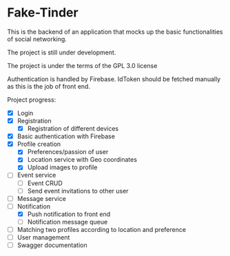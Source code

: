# Fake-Tinder

This is the backend of an application that mocks up the basic functionalities of social networking. 

The project is still under development. 

The project is under the terms of the GPL 3.0 license

Authentication is handled by Firebase. IdToken should be fetched manually as this is the job of front end. 

Project progress:

- [x] Login
- [x] Registration
  - [x] Registration of different devices
- [x] Basic authentication with Firebase
- [x] Profile creation
  - [x] Preferences/passion of user
  - [x] Location service with Geo coordinates
  - [x] Upload images to profile
- [ ] Event service
  - [ ] Event CRUD
  - [ ] Send event invitations to other user
- [ ] Message service
- [ ] Notification 
  - [x] Push notification to front end
  - [ ] Notification message queue
- [ ] Matching two profiles according to location and preference
- [ ] User management
- [ ] Swagger documentation